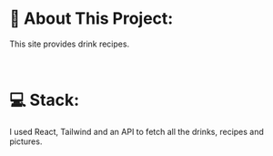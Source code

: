 # **📔 About This Project:**

This site provides drink recipes. 


<br />

# **💻 Stack:**

I used React, Tailwind and an API to fetch all the drinks, recipes and pictures.
